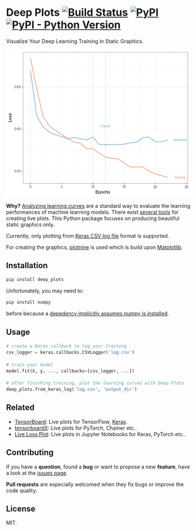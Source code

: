 # Deep Plots [![Build Status](https://travis-ci.com/jfilter/deep-plots.svg?branch=master)](https://travis-ci.com/jfilter/deep-plots) [![PyPI](https://img.shields.io/pypi/v/deep-plots.svg)](https://pypi.org/project/deep-plots/) [![PyPI - Python Version](https://img.shields.io/pypi/pyversions/deep-plots.svg)](https://pypi.org/project/deep-plots/)

Visualize Your Deep Learning Training in Static Graphics.

<div align="center">
  <img src="demo/loss.png" alt="Plot Loss">
</div>

**Why?** [Analyzing learning curves](https://www.coursera.org/lecture/machine-learning/learning-curves-Kont7) are a standard way to evaluate the learning performances of machine learning models. There exist [several tools](#Related) for creating live plots. This Python package focuses on producing beautiful static graphics only.

Currently, only plotting from [Keras CSV log file](https://keras.io/callbacks/#csvlogger) format is supported.

For creating the graphics, [plotnine](https://github.com/has2k1/plotnine) is used which is build upon [Matplotlib](https://matplotlib.org/).

## Installation

```bash
pip install deep_plots
```

Unfortunately, you may need to:

```bash
pip install numpy
```

before because a [depedency implicitly assumes numpy is installed](https://github.com/statsmodels/statsmodels/issues/3207).

## Usage

```python
# create a Keras callback to log your training
csv_logger = keras.callbacks.CSVLogger('log.csv')

# train your model
model.fit(X, y, ..., callbacks=[csv_logger, ...])

# after finishing training, plot the learning curves with Deep Plots
deep_plots.from_keras_log('log.csv', 'output_dir')
```

## Related

-   [TensorBoard](https://github.com/tensorflow/tensorboard): Live plots for TensorFlow, [Keras](https://keras.io/callbacks/#tensorboard).
-   [tensorboardX](https://github.com/lanpa/tensorboardX): Live plots for PyTorch, Chainer etc..
-   [Live Loss Plot](https://github.com/stared/livelossplot): Live plots in Jupyter Notebooks for Keras, PyTorch etc..

## Contributing

If you have a **question**, found a **bug** or want to propose a new **feature**, have a look at the [issues page](https://github.com/jfilter/deep-plots/issues).

**Pull requests** are especially welcomed when they fix bugs or improve the code quality.

## License

MIT.
